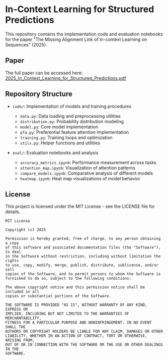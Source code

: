 # In-Context Learning for Structured Predictions

This repository contains the implementation code and evaluation notebooks for the paper "The Missing Alignment Link of In-context Learning on Sequences" (2025).

## Paper

The full paper can be accessed here: [2025_In_Context_Learning_for_Structured_Predictions.pdf](./2025_In_Context_Learning_for_Structured_Predictions.pdf)


## Repository Structure

- `code/`: Implementation of models and training procedures
  - `data.py`: Data loading and preprocessing utilities
  - `distribution.py`: Probability distribution modeling
  - `model.py`: Core model implementation
  - `pfa.py`: Preferential feature attention implementation
  - `training.py`: Training loops and optimization
  - `utils.py`: Helper functions and utilities

- `eval/`: Evaluation notebooks and analysis
  - `accuracy_metrics.ipynb`: Performance measurement across tasks
  - `attention_map.ipynb`: Visualization of attention patterns
  - `compare_models.ipynb`: Comparative analysis of different models
  - `heatmap.ipynb`: Heat map visualizations of model behavior

## License

This project is licensed under the MIT License - see the LICENSE file for details.

```
MIT License

Copyright (c) 2025

Permission is hereby granted, free of charge, to any person obtaining a copy
of this software and associated documentation files (the "Software"), to deal
in the Software without restriction, including without limitation the rights
to use, copy, modify, merge, publish, distribute, sublicense, and/or sell
copies of the Software, and to permit persons to whom the Software is
furnished to do so, subject to the following conditions:

The above copyright notice and this permission notice shall be included in all
copies or substantial portions of the Software.

THE SOFTWARE IS PROVIDED "AS IS", WITHOUT WARRANTY OF ANY KIND, EXPRESS OR
IMPLIED, INCLUDING BUT NOT LIMITED TO THE WARRANTIES OF MERCHANTABILITY,
FITNESS FOR A PARTICULAR PURPOSE AND NONINFRINGEMENT. IN NO EVENT SHALL THE
AUTHORS OR COPYRIGHT HOLDERS BE LIABLE FOR ANY CLAIM, DAMAGES OR OTHER
LIABILITY, WHETHER IN AN ACTION OF CONTRACT, TORT OR OTHERWISE, ARISING FROM,
OUT OF OR IN CONNECTION WITH THE SOFTWARE OR THE USE OR OTHER DEALINGS IN THE
SOFTWARE.
```
